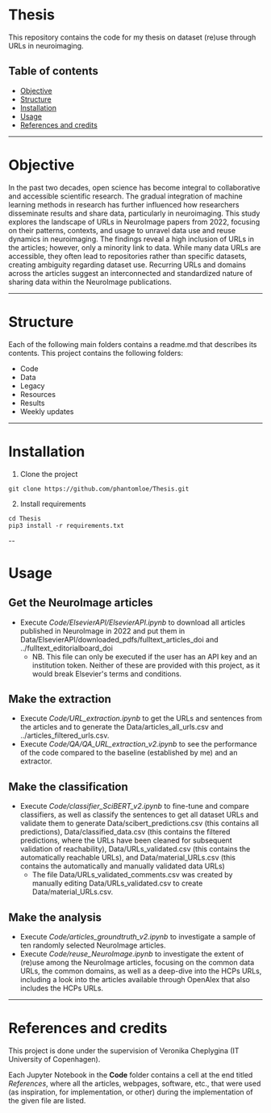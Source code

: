 # Thesis
This repository contains the code for my thesis on dataset (re)use through URLs in neuroimaging. 

## **Table of contents**
- [Objective](#objective)
- [Structure](#structure)
- [Installation](#installation)
- [Usage](#usage) 
- [References and credits](#referencesandcredits)

---

<a name='objective'></a>
# Objective

In the past two decades, open science has become integral to collaborative and accessible scientific research. The gradual integration of machine learning methods in research has further influenced how researchers disseminate results and share data, particularly in neuroimaging. This study explores the landscape of URLs in NeuroImage papers from 2022, focusing on their patterns, contexts, and usage to unravel data use and reuse dynamics in neuroimaging. The findings reveal a high inclusion of URLs in the articles; however, only a minority link to data. While many data URLs are accessible, they often lead to repositories rather than specific datasets, creating ambiguity regarding dataset use. Recurring URLs and domains across the articles suggest an interconnected and standardized nature of sharing data within the NeuroImage publications.

---

<a name='structure'></a>
# Structure
Each of the following main folders contains a readme.md that describes its contents. This project contains the following folders: 
- Code
- Data
- Legacy
- Resources
- Results
- Weekly updates 

---

<a name='installation'></a>
# Installation 

1. Clone the project 
```console 
git clone https://github.com/phantomloe/Thesis.git  
```

2. Install requirements 
```console 
cd Thesis
pip3 install -r requirements.txt
```

--

<a name='usage'></a>
# Usage 

## Get the NeuroImage articles 
- Execute *Code/ElsevierAPI/ElsevierAPI.ipynb* to download all articles published in NeuroImage in 2022 and put them in Data/ElsevierAPI/downloaded_pdfs/fulltext_articles_doi and ../fulltext_editorialboard_doi
    - NB. This file can only be executed if the user has an API key and an institution token. Neither of these are provided with this project, as it would break Elsevier's terms and conditions. 

## Make the extraction 
- Execute *Code/URL_extraction.ipynb* to get the URLs and sentences from the articles and to generate the Data/articles_all_urls.csv and ../articles_filtered_urls.csv. 
- Execute *Code/QA/QA_URL_extraction_v2.ipynb* to see the performance of the code compared to the baseline (established by me) and an extractor. 

## Make the classification 
- Execute *Code/classifier_SciBERT_v2.ipynb* to fine-tune and compare classifiers, as well as classify the sentences to get all dataset URLs and validate them to generate Data/scibert_predictions.csv (this contains all predictions), Data/classified_data.csv (this contains the filtered predictions, where the URLs have been cleaned for subsequent validation of reachability), Data/URLs_validated.csv (this contains the automatically reachable URLs), and Data/material_URLs.csv (this contains the automatically and manually validated data URLs)
    - The file Data/URLs_validated_comments.csv was created by manually editing Data/URLs_validated.csv to create Data/material_URLs.csv.

## Make the analysis 
- Execute *Code/articles_groundtruth_v2.ipynb* to investigate a sample of ten randomly selected NeuroImage articles.
- Execute *Code/reuse_NeuroImage.ipynb* to investigate the extent of (re)use among the NeuroImage articles, focusing on the common data URLs, the common domains, as well as a deep-dive into the HCPs URLs, including a look into the articles available through OpenAlex that also includes the HCPs URLs.  

---

<a name='referencesandcredits'></a>
# References and credits 
This project is done under the supervision of Veronika Cheplygina (IT University of Copenhagen). 

Each Jupyter Notebook in the **Code** folder contains a cell at the end titled *References*, where all the articles, webpages, software, etc., that were used (as inspiration, for implementation, or other) during the implementation of the given file are listed. 